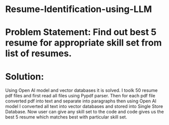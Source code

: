 # Resume-Identification-using-LLM
# Problem Statement: Find out best 5 resume for appropriate skill set from list of resumes.
# Solution:
 Using Open AI model and vector databases it is solved. I toolk 50 resume pdf files and first read all files using Pypdf parser.
 Then for each pdf file converted pdf into text and separate into paragraphs then using Open AI model I converted all text into vector databases and stored into Single Store Database.
 Now user can give any skill set to the code and code gives us the best 5 resume which matches best with particular skill set. 
